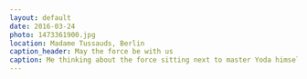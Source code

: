 ```yaml
---
layout: default
date: 2016-03-24
photo: 1473361900.jpg
location: Madame Tussauds, Berlin
caption_header: May the force be with us
caption: Me thinking about the force sitting next to master Yoda himself. He is a very nice lad!
---
```

